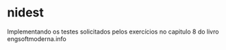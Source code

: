 # nidest
Implementando os testes solicitados pelos exercícios no capitulo 8 do livro engsoftmoderna.info
